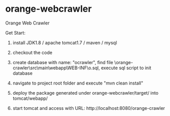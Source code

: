 # orange-webcrawler
Orange Web Crawler

Get Start:

1. install JDK1.8 / apache tomcat1.7 / maven / mysql

2. checkout the code

3. create database with name: "ocrawler", find file \orange-crawler\src\main\webapp\WEB-INF\o.sql, execute sql script to init database

4. navigate to project root folder and execute "mvn clean install"

5. deploy the package generated under orange-webcrawler/target/ into tomcat/webapp/

6. start tomcat and access with URL: http://localhost:8080/orange-crawler
